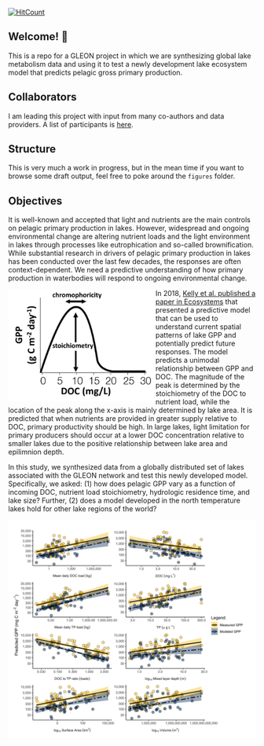 <!-- badges: start -->
[![HitCount](http://hits.dwyl.com/bellaoleksy/GLEON-Kelly-test.svg?style=flat)](http://hits.dwyl.com/bellaoleksy/GLEON-Kelly-test)
<!-- badges: end -->

## Welcome! :wave: 
This is a repo for a GLEON project in which we are synthesizing global lake metabolism data and using it to test a newly development lake ecosystem model that predicts pelagic gross primary production.

## Collaborators
I am leading this project with input from many co-authors and data providers. A list of participants is [here](https://docs.google.com/spreadsheets/d/14FQnQPgZ-pgy7uB7kFIcMt7frfEgLC2RvRmYzuu9jlE/edit?usp=sharing).

## Structure
This is very much a work in progress, but in the mean time if you want to browse some draft output, feel free to poke around the `figures` folder.

## Objectives

It is well-known and accepted that light and nutrients are the main controls on pelagic primary production in lakes. However, widespread and ongoing environmental change are altering nutrient loads and the light environment in lakes through processes like eutrophication and so-called brownification. While substantial research in drivers of pelagic primary production in lakes has been conducted over the last few decades, the responses are often context-dependent. We need a predictive understanding of how primary production in waterbodies will respond to ongoing environmental change.

<img src="figures/conceptual.png" align="left" width="300px"/>
<p align="left">In 2018, <a href="https://doi.org/10.1007/s10021-018-0226-4">Kelly et al. published a paper in Ecosystems</a> that presented a predictive model that can be used to understand current spatial patterns of lake GPP and potentially predict future responses. The model predicts a unimodal relationship between GPP and DOC. The magnitude of the peak is determined by the stoichiometry of the DOC to nutrient load, while the location of the peak along the x-axis is mainly determined by lake area. It is predicted that when nutrients are provided in greater supply relative to DOC, primary productivity should be high. In large lakes, light limitation for primary producers should occur at a lower DOC concentration relative to smaller lakes due to the positive relationship between lake area and epilimnion depth.
<br clear="left"/><p>
In this study, we synthesized data from a globally distributed set of lakes associated with the GLEON network and test this newly developed model. Specifically, we asked: (1) how does pelagic GPP vary as a function of incoming DOC, nutrient load stoichiometry, hydrologic residence time, and lake size? Further, (2) does a model developed in the north temperature lakes hold for other lake regions of the world?
<p></p><p align="center">
<img src="figures/draft MS figs/correlationsWithGPP.png"  width="700px"/></p>
